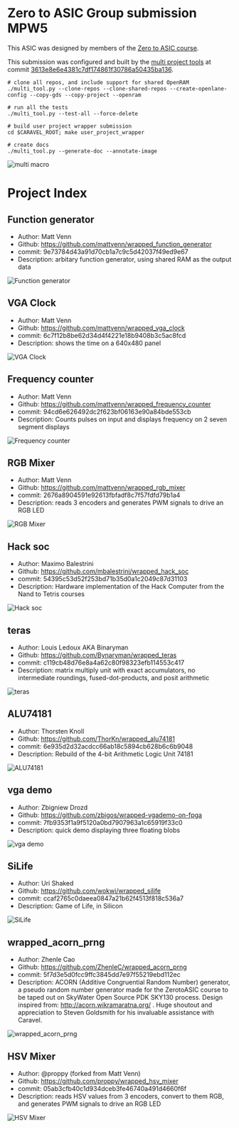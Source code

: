 
# Zero to ASIC Group submission MPW5

This ASIC was designed by members of the [Zero to ASIC course](https://zerotoasiccourse.com).

This submission was configured and built by the [multi project tools](https://github.com/mattvenn/multi_project_tools) at commit [3613e8e6e4381c7df174861f30786a50435ba136](https://github.com/mattvenn/multi_project_tools/commit/3613e8e6e4381c7df174861f30786a50435ba136).

    # clone all repos, and include support for shared OpenRAM
    ./multi_tool.py --clone-repos --clone-shared-repos --create-openlane-config --copy-gds --copy-project --openram

    # run all the tests
    ./multi_tool.py --test-all --force-delete

    # build user project wrapper submission
    cd $CARAVEL_ROOT; make user_project_wrapper

    # create docs
    ./multi_tool.py --generate-doc --annotate-image

![multi macro](pics/multi_macro_annotated.png)

# Project Index

## Function generator

* Author: Matt Venn
* Github: https://github.com/mattvenn/wrapped_function_generator
* commit: 9e73784d43a91d70cb1a7c9c5d42037f49ed9e67
* Description: arbitary function generator, using shared RAM as the output data

![Function generator](pics/function_generator.png)

## VGA Clock

* Author: Matt Venn
* Github: https://github.com/mattvenn/wrapped_vga_clock
* commit: 6c7f12b8be62d34d4f4221e18b9408b3c5ac8fcd
* Description: shows the time on a 640x480 panel

![VGA Clock](pics/vga_clock.jpg)

## Frequency counter

* Author: Matt Venn
* Github: https://github.com/mattvenn/wrapped_frequency_counter
* commit: 94cd6e626492dc2f623bf06163e90a84bde553cb
* Description: Counts pulses on input and displays frequency on 2  seven segment displays

![Frequency counter](pics/frequency_counter.png)

## RGB Mixer

* Author: Matt Venn
* Github: https://github.com/mattvenn/wrapped_rgb_mixer
* commit: 2676a8904591e92613fbfadf8c7f57fdfd79b1a4
* Description: reads 3 encoders and generates PWM signals to drive an RGB LED

![RGB Mixer](pics/schematic.jpg)

## Hack soc

* Author: Maximo Balestrini
* Github: https://github.com/mbalestrini/wrapped_hack_soc
* commit: 54395c53d52f253bd71b35d0a1c2049c87d31103
* Description: Hardware implementation of the Hack Computer from the Nand to Tetris courses

![Hack soc](pics/project.jpg)

## teras

* Author: Louis Ledoux AKA Binaryman
* Github: https://github.com/Bynaryman/wrapped_teras
* commit: c119cb48d76e8a4a62c80f98323efb114553c417
* Description: matrix multiply unit with exact accumulators, no intermediate roundings, fused-dot-products, and posit arithmetic

![teras](pics/teras_4x3.png)

## ALU74181

* Author: Thorsten Knoll
* Github: https://github.com/ThorKn/wrapped_alu74181
* commit: 6e935d2d32acdcc66ab18c5894cb628b6c6b9048
* Description: Rebuild of the 4-bit Arithmetic Logic Unit 74181

![ALU74181](pics/alu74181_gds.png)

## vga demo

* Author: Zbigniew Drozd
* Github: https://github.com/zbigos/wrapped-vgademo-on-fpga
* commit: 7fb9353f1a9f5120a0bd7907963a1c65919f33c0
* Description: quick demo displaying three floating blobs

![vga demo](pics/screen.png)

## SiLife

* Author: Uri Shaked
* Github: https://github.com/wokwi/wrapped_silife
* commit: ccaf2765c0daeea0847a21b62f4513f818c536a7
* Description: Game of Life, in Silicon

![SiLife](pics/silife.png)

## wrapped_acorn_prng

* Author: Zhenle Cao
* Github: https://github.com/ZhenleC/wrapped_acorn_prng
* commit: 5f7d3e5d0fcc9ffc3845dd7e97f55219ebd112ec
* Description: ACORN (Additive Congruential Random Number) generator, a pseudo random number generator made for the ZerotoASIC course to be taped out on SkyWater Open Source PDK SKY130 process. Design inspired from: http://acorn.wikramaratna.org/ . Huge shoutout and appreciation to Steven Goldsmith for his invaluable assistance with Caravel. 

![wrapped_acorn_prng](pics/acorn_prng.png)

## HSV Mixer

* Author: @proppy (forked from Matt Venn)
* Github: https://github.com/proppy/wrapped_hsv_mixer
* commit: 05ab3cfb40c1d934dceb3fe46740a491d4660f6f
* Description: reads HSV values from 3 encoders, convert to them RGB, and generates PWM signals to drive an RGB LED

![HSV Mixer](pics/schematic.jpg)

